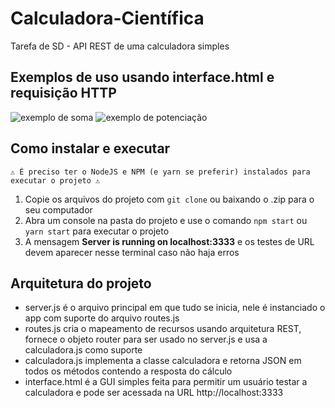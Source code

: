 # Calculadora-Científica
Tarefa de SD - API REST de uma calculadora simples

## Exemplos de uso usando interface.html e requisição HTTP

![exemplo de soma](https://github.com/VictorG-028/Calculadora-Cientifica/blob/main/exemplo%20de%20soma.png)
![exemplo de potenciação](https://github.com/VictorG-028/Calculadora-Cientifica/blob/main/exemplo%20de%20potencia%C3%A7%C3%A3o.png)

## Como instalar e executar

```
⚠️ É preciso ter o NodeJS e NPM (e yarn se preferir) instalados para executar o projeto ⚠️
```

1. Copie os arquivos do projeto com `git clone` ou baixando o .zip para o seu computador
2. Abra um console na pasta do projeto e use o comando `npm start` ou `yarn start` para executar o projeto
3. A mensagem **Server is running on localhost:3333** e os testes de URL devem aparecer nesse terminal caso não haja erros

## Arquitetura do projeto
- server.js é o arquivo principal em que tudo se inicia, nele é instanciado o app com suporte do arquivo routes.js <br/>
- routes.js cria o mapeamento de recursos usando arquitetura REST, fornece o objeto router para ser usado no server.js e usa a calculadora.js como suporte <br/>
- calculadora.js implementa a classe calculadora e retorna JSON em todos os métodos contendo a resposta do cálculo <br/>
- interface.html é a GUI simples feita para permitir um usuário testar a calculadora e pode ser acessada na URL http://localhost:3333 <br/>
